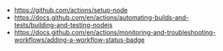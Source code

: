 - https://github.com/actions/setup-node
- https://docs.github.com/en/actions/automating-builds-and-tests/building-and-testing-nodejs
- https://docs.github.com/en/actions/monitoring-and-troubleshooting-workflows/adding-a-workflow-status-badge